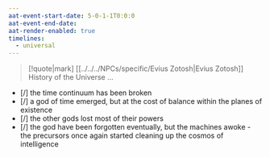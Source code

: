 ```yaml
---
aat-event-start-date: 5-0-1-1T0:0:0
aat-event-end-date: 
aat-render-enabled: true
timelines:
  - universal
---
```

> [!quote|mark] [[../../../NPCs/specific/Evius Zotosh|Evius Zotosh]]<br>History of the Universe
> ...



- [/] the time continuum has been broken
- [/] a god of time emerged, but at the cost of balance within the planes of existence
- [/] the other gods lost most of their powers
- [/] the god have been forgotten eventually, but the machines awoke - the precursors once again started cleaning up the cosmos of intelligence
